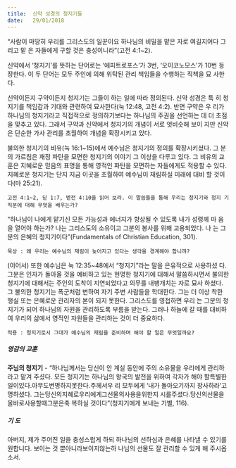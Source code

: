 ```yaml
---
title:  신약 성경의 청지기들
date:   29/01/2018
---
```


“사람이 마땅히 우리를 그리스도의 일꾼이요 하나님의 비밀을 맡은 자로 여길지어다 그리고 맡 은 자들에게 구할 것은 충성이니라”(고전 4:1~2).

신약에서 ‘청지기’를 뜻하는 단어로는 ‘에피트로포스’가 3번, ‘오이코노모스’가 10번 등장한다. 이 두 단어는 모두 주인에 의해 위탁된 관리 책임들을 수행하는 직책을 묘 사한다.

신약이든지 구약이든지 청지기는 그들이 하는 일에 따라 정의된다. 신약 성경은 특 히 청지기를 책임감과 기대와 관련하여 묘사한다(눅 12:48, 고전 4:2). 반면 구약은 우 리가 하나님의 청지기라고 직접적으로 정의하기보다는 하나님의 주권을 선언하는 데 더 초점을 맞추고 있다. 그래서 구약과 신약에서 청지기의 개념이 서로 엇비슷해 보이 지만 신약은 단순한 가사 관리를 초월하여 개념을 확장시키고 있다.

불의한 청지기의 비유(눅 16:1~15)에서 예수님은 청지기의 정의를 확장시키셨다. 그 분의 가르침은 재정 파탄을 모면한 청지기의 이야기 그 이상을 다루고 있다. 그 비유의 교훈은 지혜로운 믿음의 표명을 통해 영적인 파탄을 모면하는 자들에게도 적용할 수 있다. 지혜로운 청지기는 단지 지금 이곳을 초월하여 예수님이 재림하실 미래에 대비 할 것이다(마 25:21).

`고전 4:1~2, 딛 1:7, 벧전 4:10을 읽어 보라. 이 말씀들을 통해 우리는 청지기와 청지 기 직분에 대해 무엇을 배우는가?`

“하나님이 나에게 맡기신 모든 가능성과 에너지가 향상될 수 있도록 내가 성령께 마 음을 열어야 하는가? 나는 그리스도의 소유이고 그분의 봉사를 위해 고용되었다. 나 는 그분의 은혜의 청지기이다”(Fundamentals of Christian Education, 301).

`묵상 : 왜 우리는 예수님의 재림이 늦어지고 있다는 생각을 경계해야 합니까?`

(이어서) 또한 예수님은 눅 12:35~48에서 “청지기”라는 말을 은유적으로 사용하셨 다. 그분은 인자가 돌아올 것을 예비하고 있는 현명한 청지기에 대해서 말씀하시면서 불의한 청지기에 대해서는 주인의 도착이 지연되었다고 의무를 내팽개치는 자로 묘사 하셨다. 그 불의한 청지기는 폭군처럼 변하여 자기 주변 사람들을 학대한다. 그는 더 이상 착한 행실 또는 은혜로운 관리자의 본이 되지 못한다. 그리스도를 영접하면 우리 는 그분의 청지기가 되어 하나님의 자원을 관리하도록 부름을 받는다. 그러나 하늘에 갈 때를 대비하여 우리의 삶에서 영적인 자원들을 관리하는 것이 더 중요하다.

`적용 : 청지기로서 그대가 예수님의 재림을 준비하며 해야 할 일은 무엇일까요?`

##### 영감의 교훈

**주님의 청지기** - “하나님께서는 당신이 안 계실 동안에 주의 소유물을 우리에게 관리하라고 맡겨 주셨다. 모든 청지기는 하나님의 왕국의 발전을 위하여 각자가 해야 할특별한일이있다.아무도변명하지못한다.주께서우 리 모두에게 ‘내가 돌아오기까지 장사하라’고 명하셨다. 그는당신의지혜로우리에게그선물의사용을위한지 시를주셨다.당신의선물을올바로사용할때그분은축 복하실 것이다”(청지기에게 보내는 기별, 116).

##### 기 도

아버지, 제가 주어진 일을 충성스럽게 하되 하나님의 선하심과 은혜를 나타낼 수 있기를 원합니다. 보이는 것 뿐아니라보이지않는하 나님의 선물도 잘 관리할 수 있게 해 주시옵소서.